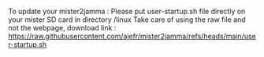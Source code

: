 To update your mister2jamma : 
Please put user-startup.sh file directly on your mister SD card in directory /linux
Take care of using the raw file and not the webpage, download link :
https://raw.githubusercontent.com/ajefr/mister2jamma/refs/heads/main/user-startup.sh
